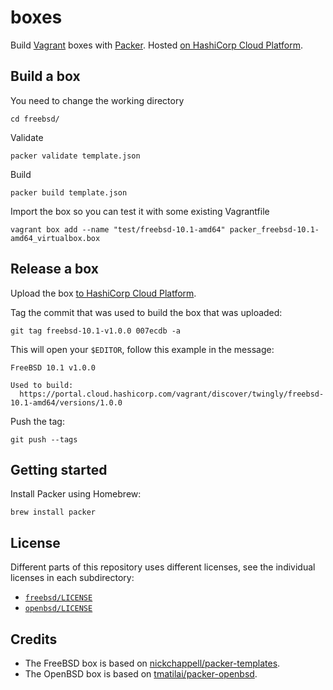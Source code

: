 # boxes

Build [Vagrant] boxes with [Packer]. Hosted [on HashiCorp Cloud Platform].

## Build a box

You need to change the working directory

    cd freebsd/

Validate

    packer validate template.json

Build

    packer build template.json

Import the box so you can test it with some existing Vagrantfile

    vagrant box add --name "test/freebsd-10.1-amd64" packer_freebsd-10.1-amd64_virtualbox.box

## Release a box

Upload the box [to HashiCorp Cloud Platform].

Tag the commit that was used to build the box that was uploaded:

    git tag freebsd-10.1-v1.0.0 007ecdb -a

This will open your `$EDITOR`, follow this example in the message:

```
FreeBSD 10.1 v1.0.0

Used to build:
  https://portal.cloud.hashicorp.com/vagrant/discover/twingly/freebsd-10.1-amd64/versions/1.0.0
```

Push the tag:

    git push --tags

## Getting started

Install Packer using Homebrew:

    brew install packer

## License

Different parts of this repository uses different licenses, see the individual licenses in each subdirectory:

* [`freebsd/LICENSE`](freebsd/LICENSE)
* [`openbsd/LICENSE`](openbsd/LICENSE)

## Credits

* The FreeBSD box is based on [nickchappell/packer-templates].
* The OpenBSD box is based on [tmatilai/packer-openbsd].

[Vagrant]: https://www.vagrantup.com/
[Packer]: https://www.packer.io/
[nickchappell/packer-templates]: https://github.com/nickchappell/packer-templates
[tmatilai/packer-openbsd]: https://github.com/tmatilai/packer-openbsd
[on HashiCorp Cloud Platform]: https://portal.cloud.hashicorp.com/vagrant/discover/twingly
[to HashiCorp Cloud Platform]: https://portal.cloud.hashicorp.com/vagrant/discover
